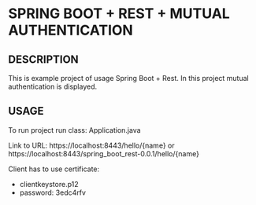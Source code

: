 SPRING BOOT + REST + MUTUAL AUTHENTICATION
==========================================


DESCRIPTION
-----------

This is example project of usage Spring Boot + Rest.
In this project mutual authentication is displayed.
  

USAGE
-----

To run project run class: 
Application.java

Link to URL:
https://localhost:8443/hello/{name}
or
https://localhost:8443/spring_boot_rest-0.0.1/hello/{name}

Client has to use certificate:
- clientkeystore.p12
- password: 3edc4rfv